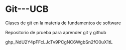 # Git---UCB
Clases de git en la materia de fundamentos de software

Repositorio de  prueba para aprender git y github

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

